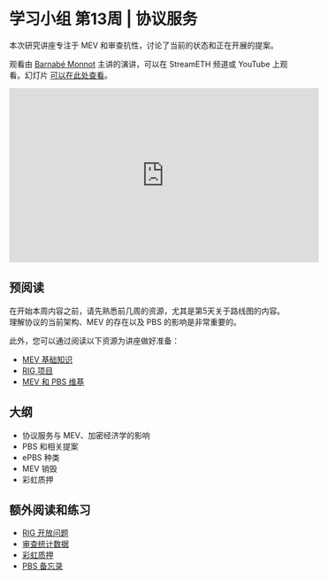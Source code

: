 # 学习小组 第13周 | 协议服务

本次研究讲座专注于 MEV 和审查抗性，讨论了当前的状态和正在开展的提案。

观看由 [Barnabé Monnot](https://twitter.com/barnabemonnot) 主讲的演讲，可以在 StreamETH 频道或 YouTube 上观看。幻灯片 [可以在此处查看](https://github.com/eth-protocol-fellows/protocol-studies/blob/main/docs/eps/presentations/week8-research.pdf)。

<iframe width="560" height="315" src="https://www.youtube.com/embed/hhYTtQ-GU1s?si=569qf27XN7l4ZL1Q" title="YouTube video player" frameborder="0" allow="accelerometer; autoplay; clipboard-write; encrypted-media; gyroscope; picture-in-picture; web-share" referrerpolicy="strict-origin-when-cross-origin" allowfullscreen></iframe>

## 预阅读

在开始本周内容之前，请先熟悉前几周的资源，尤其是第5天关于路线图的内容。理解协议的当前架构、MEV 的存在以及 PBS 的影响是非常重要的。

此外，您可以通过阅读以下资源为讲座做好准备：

- [MEV 基础知识](https://ethereum.org/en/developers/docs/mev/)
- [RIG 项目](https://rig.ethereum.org/)
- [MEV 和 PBS 维基](https://epf.wiki/#/wiki/research/PBS/pbs)

## 大纲

- 协议服务与 MEV、加密经济学的影响
- PBS 和相关提案
- ePBS 种类
- MEV 销毁
- 彩虹质押

## 额外阅读和练习

- [RIG 开放问题](https://efdn.notion.site/RIG-Open-Problems-ROPs-c11382c213f949a4b89927ef4e962adf)
- [审查统计数据](https://dotpics.info/)
- [彩虹质押](https://ethresear.ch/t/unbundling-staking-towards-rainbow-staking/)
- [PBS 备忘录](https://barnabe.substack.com/p/pbs)
